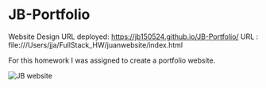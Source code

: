 # JB-Portfolio
Website Design
URL deployed: https://jb150524.github.io/JB-Portfolio/
URL : file:///Users/jja/FullStack_HW/juanwebsite/index.html

For this homework I was assigned to create a portfolio website.

![JB website](https://user-images.githubusercontent.com/84401029/122132804-8b2de380-ce09-11eb-9c7b-ab89c846c9b2.png)

